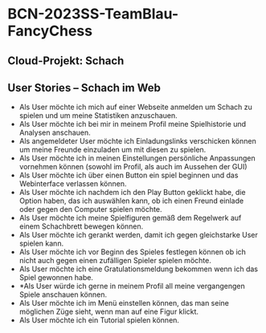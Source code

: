 # BCN-2023SS-TeamBlau-FancyChess



## Cloud-Projekt: Schach

## User Stories – Schach im Web
- Als User möchte ich mich auf einer Webseite anmelden um Schach zu spielen und um meine Statistiken anzuschauen.
- Als User möchte ich bei mir in meinem Profil meine Spielhistorie und Analysen anschauen.
- Als angemeldeter User möchte ich Einladungslinks verschicken können um meine Freunde einzuladen um mit diesen zu spielen.
- Als User möchte ich in meinen Einstellungen persönliche Anpassungen vornehmen können (sowohl im Profil, als auch im Aussehen der GUI)
- Als User möchte ich über einen Button ein spiel beginnen und das Webinterface verlassen können.
- Als User möchte ich nachdem ich den Play Button geklickt habe, die Option haben, das ich auswählen kann, ob ich einen Freund einlade oder gegen den Computer spielen möchte.
- Als User möchte ich meine Spielfiguren gemäß dem Regelwerk auf einem Schachbrett bewegen können.
- Als User möchte ich gerankt werden, damit ich gegen gleichstarke User spielen kann.
- Als User möchte ich vor Beginn des Spieles festlegen können ob ich nicht auch gegen einen zufälligen Spieler spielen möchte.
- Als User möchte ich eine Gratulationsmeldung bekommen wenn ich das  Spiel gewonnen habe.
- *Als User würde ich gerne in meinem Profil all meine vergangengen Spiele anschauen können.
- Als User möchte ich im Menü einstellen können, das man seine möglichen Züge sieht, wenn man auf eine Figur klickt.
- Als User möchte ich ein Tutorial spielen können.
